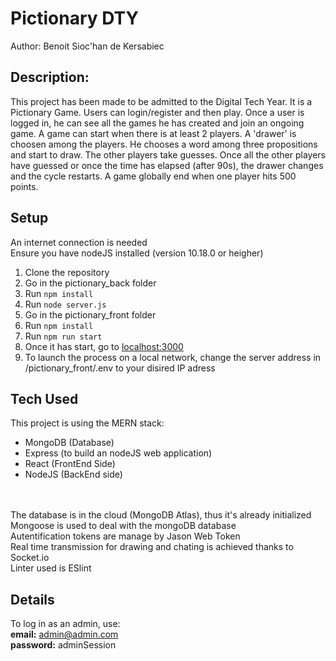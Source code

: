 

# Pictionary DTY

Author: Benoit Sioc'han de Kersabiec

## Description: 
This project has been made to be admitted to the Digital Tech Year.
It is a Pictionary Game. Users can login/register and then play. 
Once a user is logged in, he can see all the games he has created and join an ongoing game.
A game can start when there is at least 2 players. A 'drawer' is choosen among the players.
He chooses a word among three propositions and start to draw. The other players take guesses.
Once all the other players have guessed or once the time has elapsed (after 90s), the drawer changes and the cycle restarts.
A game globally end when one player hits 500 points.

## Setup
An internet connection is needed
<br/>
Ensure you have nodeJS installed (version 10.18.0 or heigher)


1. Clone the repository
2. Go in the pictionary_back folder
3. Run ```npm install```
4. Run ```node server.js```
5. Go in the pictionary_front folder
6. Run ```npm install```
7. Run ```npm run start```
8. Once it has start, go to [localhost:3000](https://localhost:3000/)
9. To launch the process on a local network, change the server address in /pictionary_front/.env to your disired IP adress

## Tech Used

This project is using the MERN stack:
* MongoDB (Database)
* Express (to build an nodeJS web application)
* React (FrontEnd Side)
* NodeJS (BackEnd side)
<br/>
<br/>
The database is in the cloud (MongoDB Atlas), thus it's already initialized
<br/>
Mongoose is used to deal with the mongoDB database
<br/>
Autentification tokens are manage by Jason Web Token
<br/>
Real time transmission for drawing and chating is achieved thanks to Socket.io
<br/>
Linter used is ESlint

## Details

To log in as an admin, use:
<br/>
**email:** admin@admin.com
<br/>
**password:** adminSession
